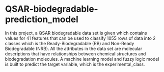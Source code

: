 # QSAR-biodegradable-prediction_model
In this project, a QSAR biodegradable data set is given which contains values for 41 features that can be used to classify 1055 rows of data into 2 classes which is the Ready-Biodegradable (RB) and Non-Ready Biodegradable (NRB). All the attributes in the data set are molecular descriptions that have relationships between chemical structures and biodegradation molecules. A machine learning model and fuzzy logic model is built to predict the target variable, which is the experimental_class.
